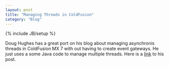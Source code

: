 ```yaml
---
layout: post
title: "Managing Threads in ColdFusion"
category: "Blog"
---
```

{% include JB/setup %}

Doug Hughes has a great port on his blog about managing asynchronis threads in ColdFusion MX 7 with out having to create event gateways. He just uses a some Java code to manage multiple threads. Here is a [link](http://www.doughughes.net/index.cfm/page-blogLink/entryId-122) to his post.